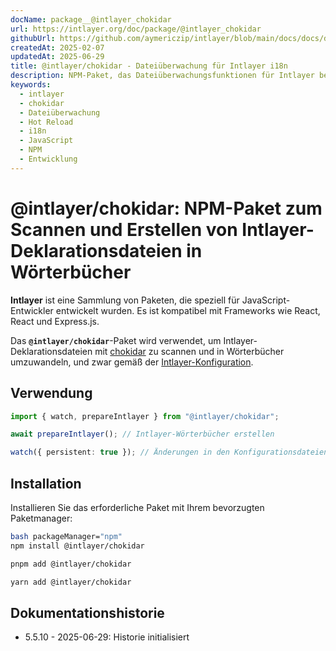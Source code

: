 ```yaml
---
docName: package__@intlayer_chokidar
url: https://intlayer.org/doc/package/@intlayer_chokidar
githubUrl: https://github.com/aymericzip/intlayer/blob/main/docs/docs/de/packages/@intlayer/chokidar/index.md
createdAt: 2025-02-07
updatedAt: 2025-06-29
title: @intlayer/chokidar - Dateiüberwachung für Intlayer i18n
description: NPM-Paket, das Dateiüberwachungsfunktionen für Intlayer bereitstellt und automatische Updates sowie Hot Reloading für Internationalisierungsinhalte ermöglicht.
keywords:
  - intlayer
  - chokidar
  - Dateiüberwachung
  - Hot Reload
  - i18n
  - JavaScript
  - NPM
  - Entwicklung
---
```


# @intlayer/chokidar: NPM-Paket zum Scannen und Erstellen von Intlayer-Deklarationsdateien in Wörterbücher

**Intlayer** ist eine Sammlung von Paketen, die speziell für JavaScript-Entwickler entwickelt wurden. Es ist kompatibel mit Frameworks wie React, React und Express.js.

Das **`@intlayer/chokidar`**-Paket wird verwendet, um Intlayer-Deklarationsdateien mit [chokidar](https://github.com/paulmillr/chokidar) zu scannen und in Wörterbücher umzuwandeln, und zwar gemäß der [Intlayer-Konfiguration](https://github.com/aymericzip/intlayer/blob/main/docs/docs/de/configuration.md).

## Verwendung

```ts
import { watch, prepareIntlayer } from "@intlayer/chokidar";

await prepareIntlayer(); // Intlayer-Wörterbücher erstellen

watch({ persistent: true }); // Änderungen in den Konfigurationsdateien überwachen
```

## Installation

Installieren Sie das erforderliche Paket mit Ihrem bevorzugten Paketmanager:

```bash packageManager="npm"
bash packageManager="npm"
npm install @intlayer/chokidar
```

```bash packageManager="pnpm"
pnpm add @intlayer/chokidar
```

```bash packageManager="yarn"
yarn add @intlayer/chokidar
```

## Dokumentationshistorie

- 5.5.10 - 2025-06-29: Historie initialisiert
